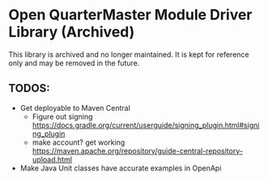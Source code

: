 # Open QuarterMaster Module Driver Library (Archived)
This library is archived and no longer maintained. It is kept for reference only and may be removed in the future.


## TODOS:

- Get deployable to Maven Central
    - Figure out signing https://docs.gradle.org/current/userguide/signing_plugin.html#signing_plugin
    - make account? get working https://maven.apache.org/repository/guide-central-repository-upload.html
- Make Java Unit classes have accurate examples in OpenApi
